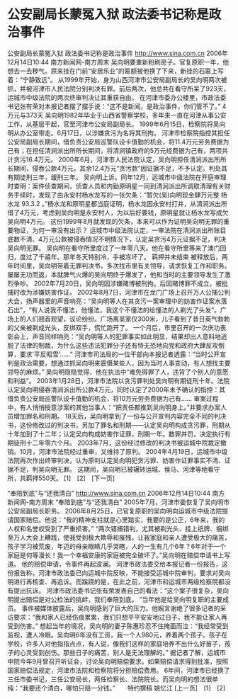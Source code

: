# 公安副局长蒙冤入狱 政法委书记称是政治事件

公安副局长蒙冤入狱 政法委书记称是政治事件
http://www.sina.com.cn 2006年12月14日10:44 南方新闻网-南方周末
吴向明要重新粉刷房子。官复原职一年，他想去一去秽气。原来挂在门前“安居乐业”的匾额被他换了下来，新挂的石匾上写着：“宁静致远”。
从1999年开始，身为山西河津市公安局副局长的吴向明两次被抓，并被河津市人民法院分别判决有罪。前后两次，他总共在看守所呆了923天，运城市中级法院的两次终审判决让其重获自由。
在河津市委办公楼里，市政法委书记张有荣对本报记者摆了摆手说：“这不是新闻，是政治事件，你们管不了。”
4万元与373天
吴向明1982年毕业于山西省警察学校，多年来一直在河津从事公安工作，从基层干起，官至河津市公安局副局长。
1999年6月15日，检察院将吴向明从办公室带走。6月17日，以涉嫌贪污为名将其刑拘。
河津市检察院指控其担任公安局副局长期间，借负责公安局巡警队设卡值勤的机会，将11.4万元劳务费据为己有；在担任清涧派出所所长期间，将清涧镇政府的5万元经费据为己有，两项共计贪污16.4万元。
2000年6月，河津市人民法院认定，吴向明担任清涧派出所所长期间，侵吞公款4万元。其余12.4万元“贪污款”因证据不足，不予认定。判处其有期徒刑三年，缓刑三年。
吴向明上诉。同年12月，运城市中级法院在开庭审理时查明：案件侦查期间，侦查人员和内勤原明星一同到清涧派出所调取清理有关财务手续时，发现了由永安村杨水龙写的一张欠条：“暂欠(吴)向明现金肆万元整 杨水龙 93.3.2 。”杨水龙和原明星都当庭证明，杨水龙因永安村打井，从清涧派出所借了4万元，考虑到吴向明是永安村人，为以后好要钱，原明星就让杨水龙写成欠吴向明4万元。
这份1999年8月就发现的欠条，本来可以作为证明吴向明无罪的重要物证，为何一审没有出示？
运城市中级法院认定，一审法院在清涧派出所账目底数不清、4万元公款被侵吞情况不明情况下，认定吴贪污4万元证据不足，判决吴向明无罪。
吴向明在看守所里度过了一年零八天。他在看守所里等来了澳门回归，度过了千禧年。那年冬天特别冷，手被冻坏了。
羁押并未结束
被释放后，两年时间里，吴向明带着无罪判决书，多次找市里有关领导，请求恢复工作和职务。屡屡无功而返，本就脾气火爆的吴向明终于爆发了，他和当时的主要领导发生了激烈争吵。
2002年7月20日，吴向明因涉嫌赌博被刑拘。后因赌博罪不成立，被批捕时改为涉嫌妨害作证。
2002年8月7日，河津市在龙门广场上召开万人公捕公判大会，扬声器里的声音响亮：“吴向明等人在其贪污一案审理中的妨害作证案水落石出”，“有人说我不懂法，他懂法，我这个不懂法的给懂法的人剃光了头发”。广场上的人们翘首观望，议论纷纷。广场离吴家仅300米，儿子看到了昔日英气勃勃的父亲被剃成光头，反绑双手，慌忙跑开了。
一个月后，市里召开的一次庆功表彰会上，声音同样响亮：“吴向明等人的犯罪事实如此明显，结果却出人意料地逃脱了法律的制裁，为什么这些违法犯罪分子还有恃无恐地向党和政府大肆反攻倒算，要求‘平反昭雪’……”
河津市司法局的一位干部向本报记者透露：“当时公开宣判是政治需要，想通过抓吴向明来震慑某些人，因为当时人事变动，有人想找主要领导的麻烦。”
吴向明隐隐觉得，他在执法中“难免得罪了人，违背了个别人的意愿和利益”。
2003年1月28日，河津市法院以贪污罪判处吴向明有期徒刑十年。法院认定吴向明侵吞清涧派出所公款4万元，同时认定了2000年未予确认的指控：其借负责公安局巡警队设卡值勤的机会，将10万元劳务费据为己有……
审案过程中，有人悄悄授意涉案的其他当事人：“把责任都推到吴向明身上。”并要求办案人员增加罪名和刑期。
18天后，吴向明拿到了一份与公开宣判内容完全不同的判决书，这份修改过的判决书，另加了罪名和刑期——认定吴向明构成贪污罪，刑期从十年加到了十二年；认定吴向构成妨害作证罪，刑期一年。数罪并罚，决定执行有期徒刑十二年零六个月。
2003年7月，这份经过修改的判决书被运城中院裁定撤销。10月，河津市法院经过重审，又维持了原判。
2004年4月19日，运城市中级法院再次作出终审判决，认为原判认定吴向明犯贪污罪、妨害作证罪事实不清、证据不足，判吴向明无罪。
这期间，吴向明已被辗转运城、侯马、河津等地看守所，共羁押550天。
[1]　[2]　[下一页]

“奉陪到底”与“还我清白”
http://www.sina.com.cn 2006年12月14日10:44 南方新闻网-南方周末
“奉陪到底”与“还我清白”
2005年7月，河津市委恢复了吴向明市公安局副局长职务。
2006年8月25日，已官复原职的吴向明向运城市中级法院提请国家赔偿。他说：“我的精神支柱就是心里踏实，我要的是公正，6年来，我的人权和名誉权受到了严重损害。”
“两次错捕错判，尤其被剃光头、挂上纸牌、捆绑至万人大会上糟践，使我受到极大欺辱和摧残，让我家庭和亲人遭受极大的痛苦，孩子学习被荒废，年迈的母亲眼睛几乎哭瞎，人的一生有几个6年？6年对于一个家庭是何等漫长！我一个幸福安康的家庭被完全破坏了。”吴向明在赔偿申请书上写道。
他的赔偿申请，令事件再起波澜。
河津市政法委交给本报记者一份报告，这份报告称，河津市政法委已向运城中院反映，不能接受运城中院审判，要求对吴向明进行再核查、再追诉。而蹊跷的是，在此之前，河津市和运城市两级检察院都没有提出抗诉。
河津市政法委书记张有荣发表自己的看法：“这个案子很复杂，吴向明提出赔偿是对公检法的挑衅，我们奉陪到底。 ”当年他是给吴向明复职的主要成员。
事件被媒体披露后，吴向明感到了巨大的压力。他婉言谢绝了很多记者的采访要求：“我和家人已经伤痕累累，我们只想平平安安地过日子，我不能让家人再受到伤害。”
想起当年的境况，吴向明的妻子陈惠珍忍不住掩面而泣：“我经常受到监视，遭人冷眼。吴向明6年没有工资，我一个人980元，养着两个孩子。孩子在学校，许多人对他指指点点，有人说，像我们这样的家庭培养不出什么好苗子，孩子的心灵受到创伤。那些日子的痛苦，别人是无法理解的。”
据记者了解，运城市中院今年9月曾召开听证会，讨论吴向明赔偿要求。如果赔偿请求得到批准，按照国家赔偿法规定，河津市法院和检察院将分担赔偿费用。
6年间，河津市已经换了三任市委书记，三任公安局长，两任检察长、法院院长。而吴向明的想法很单纯：“我要还个清白，哪怕只赔一分钱。”　　特约撰稿 姚忆江
[上一页]　[1]　[2]

